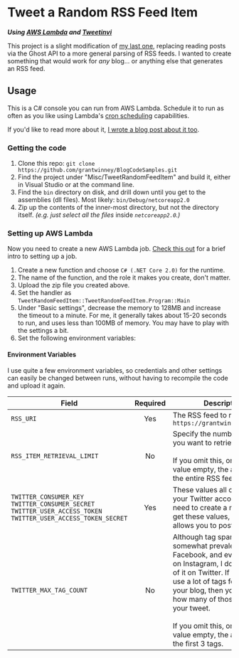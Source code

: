 # Tweet a Random RSS Feed Item

***Using [AWS Lambda](https://aws.amazon.com/lambda/) and [Tweetinvi](https://github.com/linvi/tweetinvi)***

This project is a slight modification of [my last one](TweetRandomFeedItemForGhost), replacing reading posts via the Ghost API to a more general parsing of RSS feeds. I wanted to create something that would work for *any* blog... or anything else that generates an RSS feed.

## Usage

This is a C# console you can run from AWS Lambda. Schedule it to run as often as you like using Lambda's [cron scheduling](https://docs.aws.amazon.com/lambda/latest/dg/tutorial-scheduled-events-schedule-expressions.html) capabilities.

If you'd like to read more about it, [I wrote a blog post about it too](https://grantwinney.com/using-aws-lambda-to-tweet-random-posts-from-an-rss-feed/).

### Getting the code

1. Clone this repo: `git clone https://github.com/grantwinney/BlogCodeSamples.git`
2. Find the project under "Misc/TweetRandomFeedItem" and build it, either in Visual Studio or at the command line.
3. Find the `bin` directory on disk, and drill down until you get to the assemblies (dll files). Most likely: `bin/Debug/netcoreapp2.0`
4. Zip up the contents of the inner-most directory, but not the directory itself. _(e.g. just select all the files_ inside _`netcoreapp2.0`.)_

### Setting up AWS Lambda

Now you need to create a new AWS Lambda job. [Check this out](https://vickylai.com/verbose/free-twitter-bot-aws-lambda/#setting-up-aws-lambda) for a brief intro to setting up a job.

1. Create a new function and choose `C# (.NET Core 2.0)` for the runtime.
2. The name of the function, and the role it makes you create, don't matter.
3. Upload the zip file you created above.
4. Set the handler as `TweetRandomFeedItem::TweetRandomFeedItem.Program::Main`
5. Under "Basic settings", decrease the memory to 128MB and increase the timeout to a minute. For me, it generally takes about 15-20 seconds to run, and uses less than 100MB of memory. You may have to play with the settings a bit.
6. Set the following environment variables:

#### Environment Variables

I use quite a few environment variables, so credentials and other settings can easily be changed between runs, without having to recompile the code and upload it again.

| Field        | Required           | Description  |
| ------------- |:-------------:| -----|
| `RSS_URI`   | Yes | The RSS feed to read in, like: `https://grantwinney.com/rss/` |
| `RSS_ITEM_RETRIEVAL_LIMIT`      | No | Specify the number of posts you want to retrieve.<br><br>If you omit this, or leave the value empty, the app will read the entire RSS feed. |
| `TWITTER_CONSUMER_KEY`<br>`TWITTER_CONSUMER_SECRET`<br>`TWITTER_USER_ACCESS_TOKEN`<br>`TWITTER_USER_ACCESS_TOKEN_SECRET`      | Yes      | These values all come from your Twitter account. You need to create a new app to get these values, which allows you to post tweets. |
| `TWITTER_MAX_TAG_COUNT` | No      | Although tag spamming is somewhat prevalent on Facebook, and even more-so on Instagram, I don't see a lot of it on Twitter. If you tend to use a lot of tags for posts on your blog, then you can limit how many of those transfer to your tweet.<br><br>If you omit this, or leave the value empty, the app will use the first 3 tags. |
